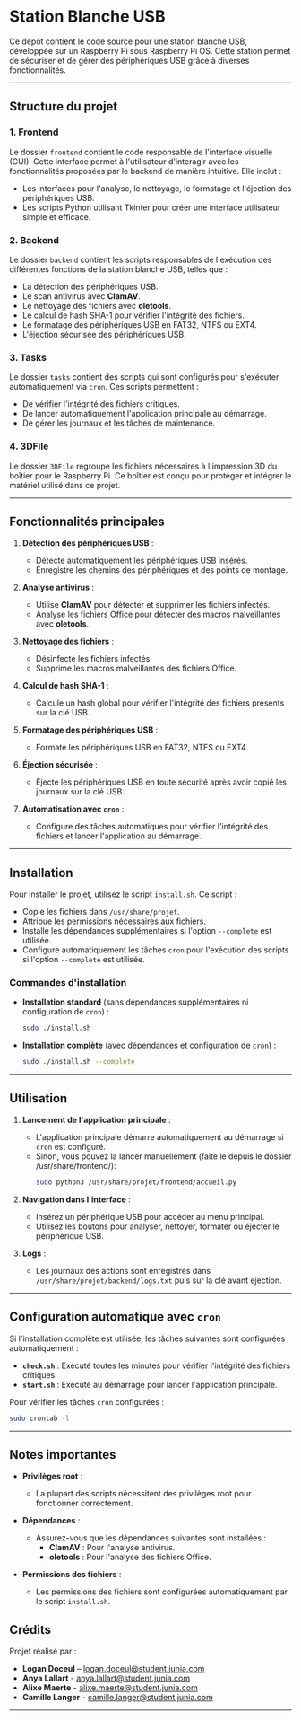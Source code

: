 # Station Blanche USB

Ce dépôt contient le code source pour une station blanche USB, développée sur un Raspberry Pi sous Raspberry Pi OS. Cette station permet de sécuriser et de gérer des périphériques USB grâce à diverses fonctionnalités.

---

## Structure du projet

### 1. Frontend
Le dossier `frontend` contient le code responsable de l'interface visuelle (GUI). Cette interface permet à l'utilisateur d'interagir avec les fonctionnalités proposées par le backend de manière intuitive. Elle inclut :
- Les interfaces pour l'analyse, le nettoyage, le formatage et l'éjection des périphériques USB.
- Les scripts Python utilisant Tkinter pour créer une interface utilisateur simple et efficace.

### 2. Backend
Le dossier `backend` contient les scripts responsables de l'exécution des différentes fonctions de la station blanche USB, telles que :
- La détection des périphériques USB.
- Le scan antivirus avec **ClamAV**.
- Le nettoyage des fichiers avec **oletools**.
- Le calcul de hash SHA-1 pour vérifier l'intégrité des fichiers.
- Le formatage des périphériques USB en FAT32, NTFS ou EXT4.
- L'éjection sécurisée des périphériques USB.

### 3. Tasks
Le dossier `tasks` contient des scripts qui sont configurés pour s'exécuter automatiquement via `cron`. Ces scripts permettent :
- De vérifier l'intégrité des fichiers critiques.
- De lancer automatiquement l'application principale au démarrage.
- De gérer les journaux et les tâches de maintenance.

### 4. 3DFile
Le dossier `3DFile` regroupe les fichiers nécessaires à l'impression 3D du boîtier pour le Raspberry Pi. Ce boîtier est conçu pour protéger et intégrer le matériel utilisé dans ce projet.

---

## Fonctionnalités principales

1. **Détection des périphériques USB** :
   - Détecte automatiquement les périphériques USB insérés.
   - Enregistre les chemins des périphériques et des points de montage.

2. **Analyse antivirus** :
   - Utilise **ClamAV** pour détecter et supprimer les fichiers infectés.
   - Analyse les fichiers Office pour détecter des macros malveillantes avec **oletools**.

3. **Nettoyage des fichiers** :
   - Désinfecte les fichiers infectés.
   - Supprime les macros malveillantes des fichiers Office.

4. **Calcul de hash SHA-1** :
   - Calcule un hash global pour vérifier l'intégrité des fichiers présents sur la clé USB.

5. **Formatage des périphériques USB** :
   - Formate les périphériques USB en FAT32, NTFS ou EXT4.

6. **Éjection sécurisée** :
   - Éjecte les périphériques USB en toute sécurité après avoir copié les journaux sur la clé USB.

7. **Automatisation avec `cron`** :
   - Configure des tâches automatiques pour vérifier l'intégrité des fichiers et lancer l'application au démarrage.

---

## Installation

Pour installer le projet, utilisez le script `install.sh`. Ce script :
- Copie les fichiers dans `/usr/share/projet`.
- Attribue les permissions nécessaires aux fichiers.
- Installe les dépendances supplémentaires si l'option `--complete` est utilisée.
- Configure automatiquement les tâches `cron` pour l'exécution des scripts si l'option `--complete` est utilisée.

### Commandes d'installation

- **Installation standard** (sans dépendances supplémentaires ni configuration de `cron`) :
  ```bash
  sudo ./install.sh
  ```

- **Installation complète** (avec dépendances et configuration de `cron`) :
  ```bash
  sudo ./install.sh --complete
  ```

---

## Utilisation

1. **Lancement de l'application principale** :
   - L'application principale démarre automatiquement au démarrage si `cron` est configuré.
   - Sinon, vous pouvez la lancer manuellement (faite le depuis le dossier /usr/share/frontend/):
     ```bash
     sudo python3 /usr/share/projet/frontend/accueil.py
     ```

2. **Navigation dans l'interface** :
   - Insérez un périphérique USB pour accéder au menu principal.
   - Utilisez les boutons pour analyser, nettoyer, formater ou éjecter le périphérique USB.

3. **Logs** :
   - Les journaux des actions sont enregistrés dans `/usr/share/projet/backend/logs.txt` puis sur la clé avant ejection.

---

## Configuration automatique avec `cron`

Si l'installation complète est utilisée, les tâches suivantes sont configurées automatiquement :
- **`check.sh`** : Exécuté toutes les minutes pour vérifier l'intégrité des fichiers critiques.
- **`start.sh`** : Exécuté au démarrage pour lancer l'application principale.

Pour vérifier les tâches `cron` configurées :
```bash
sudo crontab -l
```

---

## Notes importantes

- **Privilèges root** :
  - La plupart des scripts nécessitent des privilèges root pour fonctionner correctement.

- **Dépendances** :
  - Assurez-vous que les dépendances suivantes sont installées :
    - **ClamAV** : Pour l'analyse antivirus.
    - **oletools** : Pour l'analyse des fichiers Office.

- **Permissions des fichiers** :
  - Les permissions des fichiers sont configurées automatiquement par le script `install.sh`.


## Crédits

Projet réalisé par :
- **Logan Doceul** – logan.doceul@student.junia.com
- **Anya Lallart** - anya.lallart@student.junia.com
- **Alixe Maerte** - alixe.maerte@student.junia.com
- **Camille Langer** - camille.langer@student.junia.com

---
